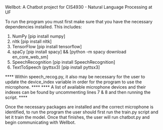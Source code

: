 Wellbot: A Chatbot project for CIS4930 - Natural Language Processing at UF

To run the program you must first make sure that you have the necessary dependencies installed. This includes:
  1. NumPy                    [pip install numpy]
  2. nltk                     [pip install nltk]
  3. TensorFlow               [pip install tensorflow]
  4. spaCy                    [pip install spacy]   &&    [python -m spacy download en_core_web_sm]
  5. SpeechRecognition        [pip install SpeechRecognition]
  6. TextToSpeech (pyttsx3)   [pip install pyttsx3]
  
  
**** Within speech_recog.py, it also may be necessary for the user to update the device_index variable in order for the program to use the microphone.   ****
**** A list of available microphone devices and their indexes can be found by uncommenting lines 7 & 8 and then running the script.                      ****

Once the necessary packages are installed and the correct microphone is identified, to run the program the user should first run the 
train.py script and let it train the model. Once that finishes, the user will run chatbot.py and begin communicating with Wellbot.
